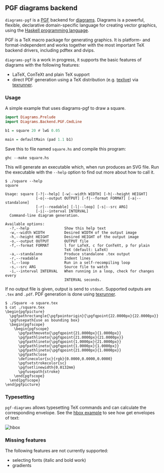 ## PGF diagrams backend

`diagrams-pgf` is a [PGF] backend for [diagrams]. Diagrams is a powerful, flexible, declarative domain-specific language for creating vector graphics, using the [Haskell programming language][haskell].

[PGF]: http://sourceforge.net/projects/pgf/
[diagrams]: http://projects.haskell.org/diagrams/
[haskell]: http://www.haskell.org/haskellwiki/Haskell

PGF is a TeX macro package for generating graphics. It is platform- and format-independent and works together with the most important TeX backend drivers, including pdftex and dvips.

`diagrams-pgf` is a work in progress, it supports the basic features of diagrams with the following features:

- LaTeX, ConTeXt and plain TeX support
- direct PDF generation using a TeX distribution (e.g. [texlive](https://www.tug.org/texlive/)) via [texrunner].

### Usage

A simple example that uses diagrams-pgf to draw a square.

```haskell
import Diagrams.Prelude
import Diagrams.Backend.PGF.CmdLine

b1 = square 20 # lwG 0.05

main = defaultMain (pad 1.1 b1)
```

Save this to file named `square.hs` and compile this program:

```
ghc --make square.hs
```

This will generate an executable which, when run produces an SVG file. Run the
executable with the `--help` option to find out more about how to call it.

```
$ ./square --help
square

Usage: square [-?|--help] [-w|--width WIDTH] [-h|--height HEIGHT]
              [-o|--output OUTPUT] [-f|--format FORMAT] [-a|--standalone]
              [-r|--readable] [-l|--loop] [-s|--src ARG]
              [-i|--interval INTERVAL]
  Command-line diagram generation.

Available options:
  -?,--help                Show this help text
  -w,--width WIDTH         Desired WIDTH of the output image
  -h,--height HEIGHT       Desired HEIGHT of the output image
  -o,--output OUTPUT       OUTPUT file
  -f,--format FORMAT       l for LaTeX, c for ConTeXt, p for plain
                           TeX (default: LaTeX)
  -a,--standalone          Produce standalone .tex output
  -r,--readable            Indent lines
  -l,--loop                Run in a self-recompiling loop
  -s,--src ARG             Source file to watch
  -i,--interval INTERVAL   When running in a loop, check for changes every
                           INTERVAL seconds.
```

If no output file is given, output is send to `stdout`. Supported outputs are `.tex` and `.pdf`. PDF generation is done using [texrunner].

[texrunner]: http://www.github.com/cchalmers/texrunner

```
$ ./Square -o square.tex
$ cat ./square.tex
\begin{pgfpicture}
  \pgfpathrectangle{\pgfpointorigin}{\pgfqpoint{22.0000px}{22.0000px}}
  \pgfusepath{use as bounding box}
  \begin{pgfscope}
    \begin{pgfscope}
      \pgfpathmoveto{\pgfqpoint{21.0000px}{1.0000px}}
      \pgfpathlineto{\pgfqpoint{21.0000px}{21.0000px}}
      \pgfpathlineto{\pgfqpoint{1.0000px}{21.0000px}}
      \pgfpathlineto{\pgfqpoint{1.0000px}{1.0000px}}
      \pgfpathlineto{\pgfqpoint{21.0000px}{1.0000px}}
      \pgfpathclose
      \definecolor{sc}{rgb}{0.0000,0.0000,0.0000}
      \pgfsetstrokecolor{sc}
      \pgfsetlinewidth{0.0132mm}
      \pgfusepath{stroke}
    \end{pgfscope}
  \end{pgfscope}
\end{pgfpicture}
```

### Typesetting

`pgf-diagrams` allows typesetting TeX commands and can calculate the corresponding envelope. See the [hbox example] to see how get envelopes of text:

[hbox example]: examples/hbox.hs

![hbox](https://rawgit.com/cchalmers/texrunner/master/diagrams/hbox.svg)


### Missing features

The following features are not currently supported:

- selecting fonts (italic and bold work)
- gradients

